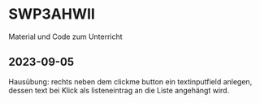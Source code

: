 # SWP3AHWII

Material und Code zum Unterricht

## 2023-09-05

Hausübung: rechts neben dem clickme button ein textinputfield anlegen, dessen text bei Klick als
listeneintrag an die Liste angehängt wird.
